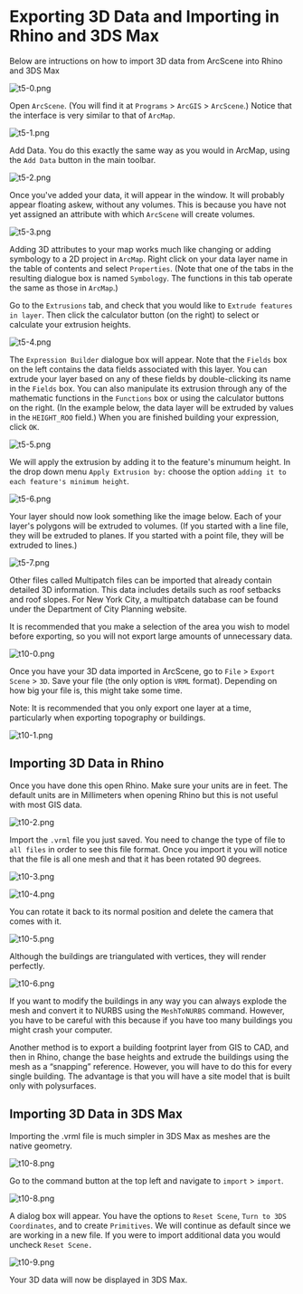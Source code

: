 # Exporting 3D Data and Importing in Rhino and 3DS Max

Below are intructions on how to import 3D data from ArcScene into Rhino and 3DS Max

![t5-0.png](https://github.com/jai2125/gis_tutorials/blob/master/Images/Tutorial_05/t5-0.png)

Open `ArcScene`. (You will find it at `Programs` > `ArcGIS` > `ArcScene`.) Notice that the interface is very similar to that of `ArcMap`.

![t5-1.png](https://github.com/jai2125/gis_tutorials/blob/master/Images/Tutorial_05/t5-1.png)

Add Data. You do this exactly the same way as you would in ArcMap, using the `Add Data` button in the main toolbar.

![t5-2.png](https://github.com/jai2125/gis_tutorials/blob/master/Images/Tutorial_05/t5-2.png)

Once you've added your data, it will appear in the window. It will probably appear floating askew, without any volumes. This is because you have not yet assigned an attribute with which `ArcScene` will create volumes.

![t5-3.png](https://github.com/jai2125/gis_tutorials/blob/master/Images/Tutorial_05/t5-3.png)

Adding 3D attributes to your map works much like changing or adding symbology to a 2D project in `ArcMap`. Right click on your data layer name in the table of contents and select `Properties`. (Note that one of the tabs in the resulting dialogue box is named `Symbology`. The functions in this tab operate the same as those in `ArcMap`.)

Go to the `Extrusions` tab, and check that you would like to `Extrude features in layer`. Then click the calculator button (on the right) to select or calculate your extrusion heights.

![t5-4.png](https://github.com/jai2125/gis_tutorials/blob/master/Images/Tutorial_05/t5-4.png)
 
The `Expression Builder` dialogue box will appear. Note that the `Fields` box on the left contains the data fields associated with this layer. You can extrude your layer based on any of these fields by double-clicking its name in the `Fields` box. You can also manipulate its extrusion through any of the mathematic functions in the `Functions` box or using the calculator buttons on the right. (In the example below, the data layer will be extruded by values in the `HEIGHT_ROO` field.) When you are finished building your expression, click `OK`.

![t5-5.png](https://github.com/jai2125/gis_tutorials/blob/master/Images/Tutorial_05/t5-5.png)

We will apply the extrusion by adding it to the feature's minumum height. In the drop down menu `Apply Extrusion by:` choose the option `adding it to each feature's minimum height`.

![t5-6.png](https://github.com/jai2125/gis_tutorials/blob/master/Images/Tutorial_05/t5-6.png)

Your layer should now look something like the image below. Each of your layer's polygons will be extruded to volumes. (If you started with a line file, they will be extruded to planes. If you started with a point file, they will be extruded to lines.)

![t5-7.png](https://github.com/jai2125/gis_tutorials/blob/master/Images/Tutorial_05/t5-7.png)

Other files called Multipatch files can be imported that already contain detailed 3D information. This data includes details such as roof setbacks and roof slopes. For New York City, a multipatch database can be found under the Department of City Planning website.

It is recommended that you make a selection of the area you wish to model before exporting, so you will not export large amounts of unnecessary data.

![t10-0.png](https://github.com/jai2125/gis_tutorials/blob/master/Images/Tutorial_10/t10-0.png)

Once you have your 3D data imported in ArcScene, go to `File` > `Export Scene` > `3D`. Save your file (the only option is `VRML` format). Depending on how big your file is, this might take some time.

Note: It is recommended that you only export one layer at a time, particularly when exporting topography or buildings.

![t10-1.png](https://github.com/jai2125/gis_tutorials/blob/master/Images/Tutorial_10/t10-1.png)

## Importing 3D Data in Rhino

Once you have done this open Rhino. Make sure your units are in feet. The default units are in Millimeters when opening Rhino but this is not useful with most GIS data. 

![t10-2.png](https://github.com/jai2125/gis_tutorials/blob/master/Images/Tutorial_10/t10-2.png)

Import the `.vrml` file you just saved. You need to change the type of file to `all files` in order to see this file format. Once you import it you will notice that the file is all one mesh and that it has been rotated 90 degrees. 

![t10-3.png](https://github.com/jai2125/gis_tutorials/blob/master/Images/Tutorial_10/t10-3.png)

![t10-4.png](https://github.com/jai2125/gis_tutorials/blob/master/Images/Tutorial_10/t10-4.png)

You can rotate it back to its normal position and delete the camera that comes with it. 

![t10-5.png](https://github.com/jai2125/gis_tutorials/blob/master/Images/Tutorial_10/t10-5.png)

Although the buildings are triangulated with vertices, they will render perfectly. 

![t10-6.png](https://github.com/jai2125/gis_tutorials/blob/master/Images/Tutorial_10/t10-6.png)

If you want to modify the buildings in any way you can always explode the mesh and convert it to NURBS using the `MeshToNURBS` command. However, you have to be careful with this because if you have too many buildings you might crash your computer. 

Another method is to export a building footprint layer from GIS to CAD, and then in Rhino, change the base heights and extrude the buildings using the mesh as a “snapping” reference. However, you will have to do this for every single building. The advantage is that you will have a site model that is built only with polysurfaces.

## Importing 3D Data in 3DS Max

Importing the .vrml file is much simpler in 3DS Max as meshes are the native geometry.

![t10-8.png](https://github.com/jai2125/gis_tutorials/blob/master/Images/Tutorial_10/t10-8.png)

Go to the command button at the top left and navigate to `import` > `import`.

![t10-8.png](https://github.com/jai2125/gis_tutorials/blob/master/Images/Tutorial_10/t10-9.png)

A dialog box will appear. You have the options to `Reset Scene`, `Turn to 3DS Coordinates`, and to create `Primitives`. We will continue as default since we are working in a new file. If you were to import additional data you would uncheck `Reset Scene.`

![t10-9.png](https://github.com/jai2125/gis_tutorials/blob/master/Images/Tutorial_10/t10-10.png)

Your 3D data will now be displayed in 3DS Max.
